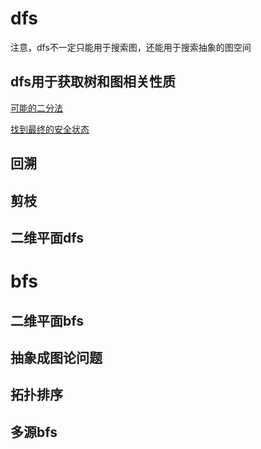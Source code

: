 # dfs

注意，dfs不一定只能用于搜索图，还能用于搜索抽象的图空间

## dfs用于获取树和图相关性质

[可能的二分法](./code/可能的二分法.java)

[找到最终的安全状态](./code/找到最终的安全状态.java)



## 回溯

## 剪枝

## 二维平面dfs

# bfs

## 二维平面bfs

## 抽象成图论问题

## 拓扑排序

## 多源bfs
